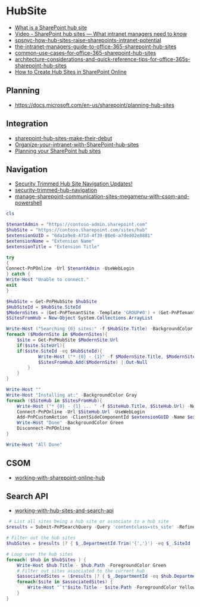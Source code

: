 # HubSite

- [What is a SharePoint hub site](http://aftabsharepoint.blogspot.com/2018/12/sharepoint-hub-sites.html)
- [Video - SharePoint hub sites — What intranet managers need to know](https://www.youtube.com/watch?v=_8RCBsrpLg4)
- [spsnyc-how-hub-sites-raise-sharepoints-intranet-potential](https://www.slideshare.net/sharePTkarm/spsnyc-how-hub-sites-raise-sharepoints-intranet-potential-107836497)
- [the-intranet-managers-guide-to-office-365-sharepoint-hub-sites](https://www.habaneroconsulting.com/stories/insights/2018/the-intranet-managers-guide-to-office-365-sharepoint-hub-sites)
- [common-use-cases-for-office-365-sharepoint-hub-sites](https://www.habaneroconsulting.com/stories/insights/2018/common-use-cases-for-office-365-sharepoint-hub-sites)
- [architecture-considerations-and-quick-reference-tips-for-office-365s-sharepoint-hub-sites](https://www.habaneroconsulting.com/stories/insights/2018/architecture-considerations-and-quick-reference-tips-for-office-365s-sharepoint-hub-sites)
- [How to Create Hub Sites in SharePoint Online](https://sharepointmaven.com/how-to-create-hub-sites-in-sharepoint-online/)

## Planning

- <https://docs.microsoft.com/en-us/sharepoint/planning-hub-sites>

## Integration

- [sharepoint-hub-sites-make-their-debut](http://ericoverfield.com/sharepoint-hub-sites-make-their-debut/)
- [Organize-your-intranet-with-SharePoint-hub-sites](https://techcommunity.microsoft.com/t5/SharePoint-Blog/Organize-your-intranet-with-SharePoint-hub-sites/ba-p/174081)
- [Planning your SharePoint hub sites](https://support.office.com/en-us/article/planning-your-sharepoint-hub-sites-4e95dcd8-7e79-4732-aa9b-2f351031b4c2?ui=en-US&rs=en-US&ad=US)

## Navigation

- [Security Trimmed Hub Site Navigation Updates!](https://beaucameron.net/2018/04/17/security-trimmed-hub-site-navigation-updates/)
- [security-trimmed-hub-navigation](http://www.aerieconsulting.com/blog/security-trimmed-hub-navigation)
- [manage-sharepoint-communication-sites-megamenu-with-csom-and-powershell](https://mattipaukkonen.com/2018/08/22/manage-sharepoint-communication-sites-megamenu-with-csom-and-powershell)

```Powershell
cls

$tenantAdmin = "https://contoso-admin.sharepoint.com"
$hubSite = "https://contoso.sharepoint.com/sites/hub"
$extensionGUID = "6da1a9e8-471d-4f39-80e6-a7ded02e8881"
$extensionName = "Extension Name"
$extensionTitle = "Extension Title"

try
{
Connect-PnPOnline -Url $tenantAdmin -UseWebLogin
} catch {
Write-Host "Unable to connect."
exit
}

$HubSite = Get-PnPHubSite $hubSite
$HubSiteId = $HubSite.SiteId
$ModernSites = (Get-PnPTenantSite -Template 'GROUP#0') + (Get-PnPTenantSite -Template 'SITEPAGEPUBLISHING#0')
$SitesFromHub = New-Object System.Collections.ArrayList

Write-Host ("Searching {0} sites:" -f $HubSite.Title) -BackgroundColor Gray
foreach ($ModernSite in $ModernSites){
    $site = Get-PnPHubSite $ModernSite.Url
    if($site.SiteUrl){
    if($site.SiteId -eq $HubSiteId){
            Write-Host ("* {0} - {1}" -f $ModernSite.Title, $ModernSite.Url)
            $SitesFromHub.Add($ModernSite) | Out-Null
        }
    }
}

Write-Host ""
Write-Host "Installing at:" -BackgroundColor Gray
foreach ($SiteHub in $SitesFromHub){
    Write-Host ("* {0} - {1} ... " -f $SiteHub.Title, $SiteHub.Url) -NoNewline
    Connect-PnPOnline -Url $SiteHub.Url -UseWebLogin
    Add-PnPCustomAction -ClientSideComponentId $extensionGUID -Name $extensionName -Title $extensionTitle -Location ClientSideExtension.ApplicationCustomizer -Scope site
    Write-Host "Done" -BackgroundColor Green
    Disconnect-PnPOnline
}

Write-Host "All Done"
```

## CSOM

- [working-with-sharepoint-online-hub](https://www.vrdmn.com/2018/03/working-with-sharepoint-online-hub.html)

## Search API

- [working-with-hub-sites-and-search-api](https://www.techmikael.com/2018/04/working-with-hub-sites-and-search-api.html)

```Powershell
 # List all sites being a hub site or associate to a hub site
$results = Submit-PnPSearchQuery -Query 'contentclass=sts_site' -RefinementFilters 'departmentid:string("{*",linguistics=off)' -TrimDuplicates $false -SelectProperties @("Title","Path","DepartmentId","SiteId") -All -RelevantResults

# Filter out the hub sites
$hubSites = $results |? { $_.DepartmentId.Trim('{','}') -eq $_.SiteId  }

# Loop over the hub sites
foreach( $hub in $hubSites ) {
    Write-Host $hub.Title - $hub.Path -ForegroundColor Green
    # Filter out sites associated to the current hub
    $associatedSites = ($results |? { $_.DepartmentId -eq $hub.DepartmentId -and $_.SiteId -ne $hub.SiteId })
    foreach($site in $associatedSites) {
        Write-Host "`t"$site.Title - $site.Path -ForegroundColor Yellow
    }
}
```
